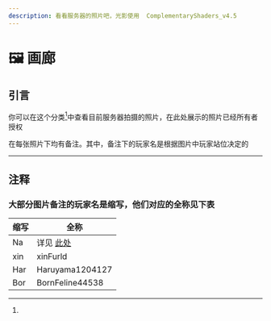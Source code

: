 ```yaml
---
description: 看看服务器的照片吧，光影使用  ComplementaryShaders_v4.5
---
```


# 🖼️ 画廊

## 引言

你可以在这个分类[^1]中查看目前服务器拍摄的照片，在此处展示的照片已经所有者授权

在每张照片下均有备注。其中，备注下的玩家名是根据图片中玩家站位决定的

***

## 注释

### 大部分图片备注的玩家名是缩写，他们对应的全称见下表

| 缩写  | 全称                              |
| --- | ------------------------------- |
| Na  | 详见 [此处](../ming-xie.md#zhu-shi) |
| xin | xinFurld                        |
| Har | Haruyama1204127                 |
| Bor | BornFeline44538                 |

[^1]: 
